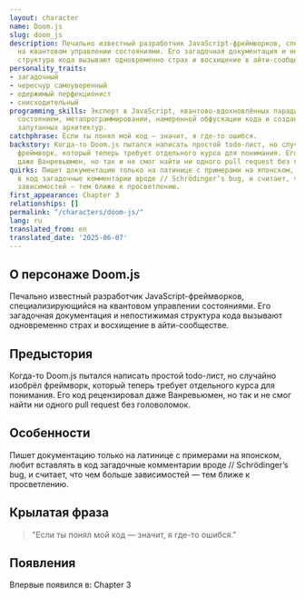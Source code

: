```yaml
---
layout: character
name: Doom.js
slug: doom_js
description: Печально известный разработчик JavaScript-фреймворков, специализирующийся
  на квантовом управлении состояниями. Его загадочная документация и непостижимая
  структура кода вызывают одновременно страх и восхищение в айти-сообществе.
personality_traits:
- загадочный
- чересчур самоуверенный
- одержимый перфекционист
- снисходительный
programming_skills: Эксперт в JavaScript, квантово-вдохновлённых парадигмах управления
  состоянием, метапрограммировании, намеренной обфускации кода и создании чрезмерно
  запутанных архитектур.
catchphrase: Если ты понял мой код — значит, я где-то ошибся.
backstory: Когда-то Doom.js пытался написать простой todo-лист, но случайно изобрёл
  фреймворк, который теперь требует отдельного курса для понимания. Его код рецензировал
  даже Ванревьюмен, но так и не смог найти ни одного pull request без головоломок.
quirks: Пишет документацию только на латинице с примерами на японском, любит вставлять
  в код загадочные комментарии вроде // Schrödinger’s bug, и считает, что чем больше
  зависимостей — тем ближе к просветлению.
first_appearance: Chapter 3
relationships: []
permalink: "/characters/doom-js/"
lang: ru
translated_from: en
translated_date: '2025-06-07'
---
```


## О персонаже Doom.js

Печально известный разработчик JavaScript-фреймворков, специализирующийся на квантовом управлении состояниями. Его загадочная документация и непостижимая структура кода вызывают одновременно страх и восхищение в айти-сообществе.

## Предыстория

Когда-то Doom.js пытался написать простой todo-лист, но случайно изобрёл фреймворк, который теперь требует отдельного курса для понимания. Его код рецензировал даже Ванревьюмен, но так и не смог найти ни одного pull request без головоломок.

## Особенности

Пишет документацию только на латинице с примерами на японском, любит вставлять в код загадочные комментарии вроде // Schrödinger’s bug, и считает, что чем больше зависимостей — тем ближе к просветлению.

## Крылатая фраза

> "Если ты понял мой код — значит, я где-то ошибся."

## Появления

Впервые появился в: Chapter 3

<!-- Chapter appearances will be tracked automatically -->
